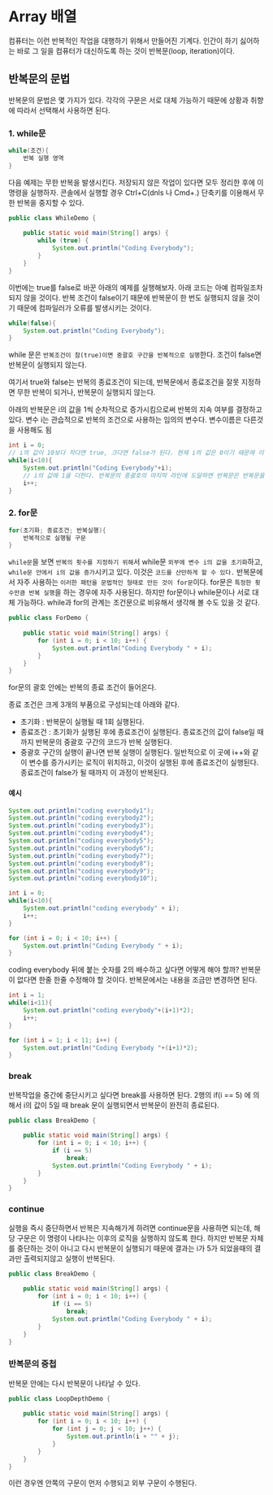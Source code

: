 # **Array** 배열

컴퓨터는 이런 반복적인 작업을 대행하기 위해서 만들어진 기계다.
인간이 하기 싫어하는 바로 그 일을 컴퓨터가 대신하도록 하는 것이 반복문(loop, iteration)이다.

## 반복문의 문법

반복문의 문법은 몇 가지가 있다.
각각의 구문은 서로 대체 가능하기 때문에 상황과 취향에 따라서 선택해서 사용하면 된다.

### **1. while문**

```java
while(조건){
    반복 실행 영역
}
```

다음 예제는 무한 반복을 발생시킨다.
저장되지 않은 작업이 있다면 모두 정리한 후에 이 명령을 실행하자.
콘솔에서 실행할 경우 Ctrl+C(dnls 나 Cmd+.) 단축키를 이용해서 무한 반복을 중지할 수 있다.

```java
public class WhileDemo {
 
    public static void main(String[] args) {
        while (true) {
            System.out.println("Coding Everybody");
        }
    }
}
```

이번에는 true를 false로 바꾼 아래의 예제를 실행해보자.
아래 코드는 아예 컴파일조차 되지 않을 것이다.
반복 조건이 false이기 때문에 반복문이 한 번도 실행되지 않을 것이기 때문에 컴파일러가 오류를 발생시키는 것이다.

```java
while(false){
    System.out.println("Coding Everybody");
}
```

while 문은 `반복조건이 참(true)이면 중괄호 구간을 반복적으로 실행`한다.
조건이 false면 반복문이 실행되지 않는다.

여기서 true와 false는 반복의 종료조건이 되는데, 반복문에서 종료조건을 잘못 지정하면 무한 반복이 되거나, 반복문이 실행되지 않는다.

아래의 반복문은 i의 값을 1씩 순차적으로 증가시킴으로써 반복의 지속 여부를 결정하고 있다. 변수 i는 관습적으로 반복의 조건으로 사용하는 임의의 변수다. 변수이름은 다른것을 사용해도 됨

```java
int i = 0;
// i의 값이 10보다 작다면 true, 크다면 false가 된다. 현재 i의 값은 0이기 때문에 이 반복문은 실행된다. 
while(i<10){         
    System.out.println("Coding Everybody"+i);
    // i의 값에 1을 더한다. 반복문의 중괄호의 마지막 라인에 도달하면 반복문은 반복문을 재호출한다. 이때 i<10의 값을 검사하게 된다.
    i++;
}
```

### **2. for문**

```java
for(초기화; 종료조건; 반복실행){
    반복적으로 실행될 구문
}
```

`while문`을 보면 `반복의 횟수를 지정하기 위해`서 while문 `외부에 변수 i의 값을 초기화`하고, `while문 안에서 i의 값을 증가`시키고 있다. 이것은 `코드를 산만하게 할 수 있다.` 반복문에서 자주 사용하는 `이러한 패턴을 문법적인 형태로 만든 것이 for문`이다. for문은 `특정한 횟수만큼 반복 실행`을 하는 경우에 자주 사용된다. 하지만 for문이나 while문이나 서로 대체 가능하다.
while과 for의 관계는 조건문으로 비유해서 생각해 볼 수도 있을 것 같다.

```java
public class ForDemo {
 
    public static void main(String[] args) {
        for (int i = 0; i < 10; i++) {
            System.out.println("Coding Everybody " + i);
        }
    }
}
```

for문의 괄호 안에는 반복의 종료 조건이 들어온다.

종료 조건은 크게 3개의 부품으로 구성되는데 아래와 같다.

- 초기화 : 반복문이 실행될 때 1회 실행된다.
- 종료조건 : 초기화가 실행된 후에 종료조건이 실행된다. 종료조건의 값이 false일 때까지  반복문의 중괄호 구간의 코드가 반복 실행된다.
- 중괄호 구간의 실행이 끝나면 반복 실행이 실행된다. 일반적으로 이 곳에 i++와 같이 변수를 증가시키는 로직이 위치하고, 이것이 실행된 후에 종료조건이 실행된다. 종료조건이 false가 될 때까지 이 과정이 반복된다.

#### 예시

```java
System.out.println("coding everybody1");
System.out.println("coding everybody2");
System.out.println("coding everybody3");
System.out.println("coding everybody4");
System.out.println("coding everybody5");
System.out.println("coding everybody6");
System.out.println("coding everybody7");
System.out.println("coding everybody8");
System.out.println("coding everybody9");
System.out.println("coding everybody10");
```

```java
int i = 0;
while(i<10){
    System.out.println("coding everybody" + i);
    i++;
}
```

```java
for (int i = 0; i < 10; i++) {
    System.out.println("Coding Everybody " + i);
}
```

coding everybody 뒤에 붙는 숫자를 2의 배수하고 싶다면 어떻게 해야 할까? 반복문이 없다면 한줄 한줄 수정해야 할 것이다. 반복문에서는 내용을 조금만 변경하면 된다.

```java
int i = 1;
while(i<11){
    System.out.println("coding everybody"+(i+1)*2);
    i++;
}
```

```java
for (int i = 1; i < 11; i++) {
    System.out.println("Coding Everybody "+(i+1)*2);
}
```

### **break**

반복작업을 중간에 중단시키고 싶다면 break를 사용하면 된다.
2행의 if(i == 5) 에 의해서 i의 값이 5일 때 break 문이 실행되면서 반복문이 완전히 종료된다.

```java
public class BreakDemo {
 
    public static void main(String[] args) {
        for (int i = 0; i < 10; i++) {
            if (i == 5)
                break;
            System.out.println("Coding Everybody " + i);
        }
    }
}
```

### **continue**

실행을 즉시 중단하면서 반복은 지속해가게 하려면 continue문을 사용하면 되는데, 해당 구문은 이 명령이 나타나는 이후의 로직을 실행하지 않도록 한다. 하지만 반복문 자체를 중단하는 것이 아니고 다시 반복문이 실행되기 때문에 결과는 i가 5가 되었을때의 결과만 출력되지않고 실행이 반복된다.

```java
public class BreakDemo {
 
    public static void main(String[] args) {
        for (int i = 0; i < 10; i++) {
            if (i == 5)
                break;
            System.out.println("Coding Everybody " + i);
        }
    }
}
```

### 반복문의 중첩

반복문 안에는 다시 반복문이 나타날 수 있다.

```java
public class LoopDepthDemo {
 
    public static void main(String[] args) {
        for (int i = 0; i < 10; i++) {
            for (int j = 0; j < 10; j++) {
                System.out.println(i + "" + j);
            }
        }
    }
}
```

이런 경우엔 안쪽의 구문이 먼저 수행되고 외부 구문이 수행된다.
